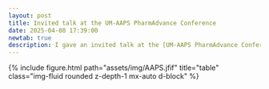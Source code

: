 ```yaml
---
layout: post
title: Invited talk at the UM-AAPS PharmAdvance Conference
date: 2025-04-08 17:39:00
newtab: true
description: I gave an invited talk at the [UM-AAPS PharmAdvance Conference](https://olemiss.edu/pharmaceutics/pharmadvance/) about my recent thesis research project focused on drug nanoparticles.
---
```

{% include figure.html path="assets/img/AAPS.jfif" title="table" class="img-fluid rounded z-depth-1 mx-auto d-block" %}
